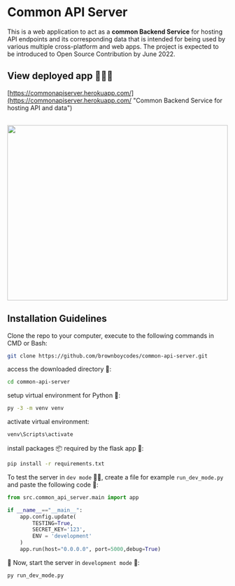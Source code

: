 # Common API Server

This is a web application to act as a **common Backend Service** for hosting API endpoints and its corresponding data that is intended for being used by various multiple cross-platform and web apps. The project is expected to be introduced to Open Source Contribution by June 2022.



## View deployed app  🚀🎉🎊

[https://commonapiserver.herokuapp.com/](https://commonapiserver.herokuapp.com/ "Common Backend Service for hosting API and data")

<br>

<img src="https://cdn.dribbble.com/users/2119/screenshots/15525031/media/954e4e74031d65559eecf0cf29d2b20b.jpg?compress=1&resize=1600x1200&vertical=top" style="height:400px;width:100%">



## Installation Guidelines

Clone the repo to your computer, execute to the following commands in CMD or Bash:

```bash
git clone https://github.com/brownboycodes/common-api-server.git
```

access the downloaded directory 📁:

```bash
cd common-api-server
```

setup virtual environment for Python 🐍:

```bash
py -3 -m venv venv
```

activate virtual environment:

```bash
venv\Scripts\activate 
```

install packages 📦 required by the flask app 🐍:

```bash
pip install -r requirements.txt 
```

To test the server in `dev mode` 👨‍💻, create a file for example `run_dev_mode.py` and paste the following code 🐍:

```python
from src.common_api_server.main import app

if __name__=="__main__":
    app.config.update(
        TESTING=True,
        SECRET_KEY='123',
        ENV = 'development'
    )
    app.run(host="0.0.0.0", port=5000,debug=True)

```

🎉 Now, start the server in `development mode` 🚀:

```bash
py run_dev_mode.py
```

